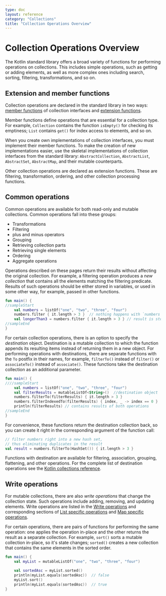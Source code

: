 ```yaml
---
type: doc
layout: reference
category: "Collections"
title: "Collection Operations Overview"
---
```


# Collection Operations Overview

The Kotlin standard library offers a broad variety of functions for performing operations on collections. This includes simple operations, such as getting or adding elements, as well as more complex ones including search, sorting, filtering, transformations, and so on.  

## Extension and member functions

Collection operations are declared in the standard library in two ways: [member functions](classes.html#class-members) of collection interfaces and [extension functions](extensions.html#extension-functions). 

Member functions define operations that are essential for a collection type. For example, `Collection` contains the function `isEmpty()` for checking its emptiness; `List` contains `get()` for index access to elements, and so on.

When you create own implementations of collection interfaces, you must implement their member functions. To make the creation of new implementations easier, use the skeletal implementations of collection interfaces from the standard library: `AbstractCollection`, `AbstractList`, `AbstractSet`, `AbstractMap`, and their mutable counterparts.

Other collection operations are declared as extension functions. These are filtering, transformation, ordering, and other collection processing functions. 

## Common operations

Common operations are available for both read-only and mutable collections. Common operations fall into these groups:

* Transformations
* Filtering
* plus and minus operators
* Grouping
* Retrieving collection parts
* Retrieving single elements
* Ordering
* Aggregate operations

Operations described on these pages return their results without affecting the original collection. For example, a filtering operation produces a _new collection_ that contains all the elements matching the filtering predicate.
Results of such operations should be either stored in variables, or used in some other way, for example, passed in other functions.

<div class="sample" markdown="1" theme="idea" data-min-compiler-version="1.3">

```kotlin
fun main() {
//sampleStart
    val numbers = listOf("one", "two", "three", "four")  
    numbers.filter { it.length > 3 }  // nothing happens with `numbers`, result is lost
    val longerThan3 = numbers.filter { it.length > 3 } // result is stored in `longerThan3`
//sampleEnd
}

```
</div>

For certain collection operations, there is an option to specify the _destination_ object.
Destination is a mutable collection to which the function appends its resulting items instead of returning them in a new object.
For performing operations with destinations, there are separate functions with the `To` postfix in their names, for example, `filterTo()` instead of `filter()`  or `associateTo()` instead of `associate()`.
These functions take the destination collection as an additional parameter.

<div class="sample" markdown="1" theme="idea" data-min-compiler-version="1.3">

```kotlin
fun main() {
////sampleStart
    val numbers = listOf("one", "two", "three", "four")
    val filterResults = mutableListOf<String>()  //destination object
    numbers.filterTo(filterResults) { it.length > 3 }
    numbers.filterIndexedTo(filterResults) { index, _ -> index == 0 }
    println(filterResults) // contains results of both operations
//sampleEnd
}
```
</div>

For convenience, these functions return the destination collection back, so you can create it right in the corresponding argument of the function call:

<div class="sample" markdown="1" theme="idea" data-min-compiler-version="1.3">

```kotlin
// filter numbers right into a new hash set, 
// thus eliminating duplicates in the result
val result = numbers.filterTo(HashSet()) { it.length > 3 }
```
</div>

Functions with destination are available for filtering, association, grouping, flattening, and other operations. For the complete list of destination operations see the [Kotlin collections reference](api/latest/jvm/stdlib/kotlin.collections/index.html).

## Write operations

For mutable collections, there are also _write operations_ that change the collection state. Such operations include adding, removing, and updating elements. Write operations are listed in the [Write operations](#TODO) and corresponding sections of [List specific operations](#TODO) and [Map specific operations](#TODO).

For certain operations, there are pairs of functions for performing the same operation: one applies the operation in-place and the other returns the result as a separate collection.
For example, `sort()` sorts a mutable collection in-place, so it's state changes; `sorted()` creates a new collection that contains the same elements in the sorted order.

<div class="sample" markdown="1" theme="idea" data-min-compiler-version="1.3">

```kotlin
fun main() {
    val myList = mutableListOf("one", "two", "three", "four")

    val sortedAsc = myList.sorted()
    println(myList.equals(sortedAsc))  // false
    myList.sort()
    println(myList.equals(sortedAsc))  // true
}
```
</div>

